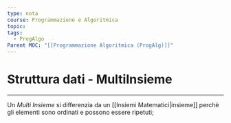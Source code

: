 ```yaml
---
type: nota
course: Programmazione e Algoritmica
topic: 
tags:
  - ProgAlgo
Parent MOC: "[[Programmazione Algoritmica (ProgAlg)]]"
---
```


# Struttura dati - MultiInsieme
---
Un _Multi Insieme_ si differenzia da un [[Insiemi Matematici|insieme]] perchè gli elementi sono ordinati e possono essere ripetuti; 